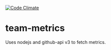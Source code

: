 [![Code Climate](https://codeclimate.com/repos/55e2d6d1e30ba068cf016ef1/badges/d9e8881bb2d5f332acb3/gpa.svg)](https://codeclimate.com/repos/55e2d6d1e30ba068cf016ef1/feed)

team-metrics
============

Uses nodejs and github-api v3 to fetch metrics.
